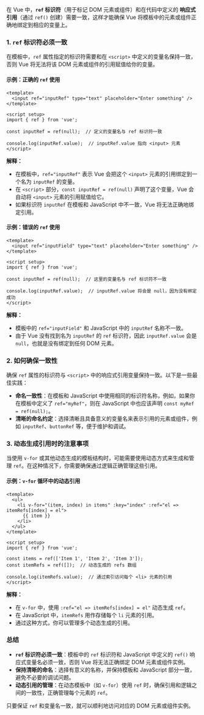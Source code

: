 在 Vue 中，**`ref` 标识符**（用于标记 DOM 元素或组件）和在代码中定义的 **响应式引用**（通过 `ref()` 创建）需要一致，这样才能确保 Vue 将模板中的元素或组件正确地绑定到相应的变量上。

### 1. **`ref` 标识符必须一致**

在模板中，`ref` 属性指定的标识符需要和在 `<script>` 中定义的变量名保持一致，否则 Vue 将无法将该 DOM 元素或组件的引用赋值给你的变量。

#### **示例：正确的 `ref` 使用**
```vue
<template>
  <input ref="inputRef" type="text" placeholder="Enter something" />
</template>

<script setup>
import { ref } from 'vue';

const inputRef = ref(null);  // 定义的变量名与 ref 标识符一致

console.log(inputRef.value);  // inputRef.value 指向 <input> 元素
</script>
```

**解释：**
- 在模板中，`ref="inputRef"` 表示 Vue 会把这个 `<input>` 元素的引用绑定到一个名为 `inputRef` 的变量。
- 在 `<script>` 部分，`const inputRef = ref(null)` 声明了这个变量，Vue 会自动将 `<input>` 元素的引用赋值给它。
- 如果标识符 `inputRef` 在模板和 JavaScript 中不一致，Vue 将无法正确地绑定引用。

#### **示例：错误的 `ref` 使用**
```vue
<template>
  <input ref="inputField" type="text" placeholder="Enter something" />
</template>

<script setup>
import { ref } from 'vue';

const inputRef = ref(null);  // 这里的变量名与 ref 标识符不一致

console.log(inputRef.value);  // inputRef.value 将会是 null，因为没有绑定成功
</script>
```

**解释：**
- 模板中的 `ref="inputField"` 和 JavaScript 中的 `inputRef` 名称不一致。
- 由于 Vue 没有找到名为 `inputRef` 的 `ref` 标识符，因此 `inputRef.value` 会是 `null`，也就是没有绑定到任何 DOM 元素。

### 2. **如何确保一致性**
确保 `ref` 属性的标识符与 `<script>` 中的响应式引用变量保持一致。以下是一些最佳实践：

- **命名一致性**：在模板和 JavaScript 中使用相同的标识符名称，例如，如果你在模板中定义了 `ref="myRef"`，则在 JavaScript 中也应该声明 `const myRef = ref(null);`。
- **清晰的命名约定**：选择清晰且具备意义的变量名来表示引用的元素或组件，例如 `inputRef`、`buttonRef` 等，便于维护和调试。

### 3. **动态生成引用时的注意事项**
当使用 `v-for` 或其他动态生成的模板结构时，可能需要使用动态方式来生成和管理 `ref`。在这种情况下，你需要确保通过逻辑正确管理这些引用。

#### **示例：`v-for` 循环中的动态引用**
```vue
<template>
  <ul>
    <li v-for="(item, index) in items" :key="index" :ref="el => itemRefs[index] = el">
      {{ item }}
    </li>
  </ul>
</template>

<script setup>
import { ref } from 'vue';

const items = ref(['Item 1', 'Item 2', 'Item 3']);
const itemRefs = ref([]);  // 动态生成的 refs 数组

console.log(itemRefs.value);  // 通过索引访问每个 <li> 元素的引用
</script>
```

**解释：**
- 在 `v-for` 中，使用 `:ref="el => itemRefs[index] = el"` 动态生成 `ref`。
- 在 JavaScript 中，`itemRefs` 用作存储每个 `li` 元素的引用。
- 通过这种方式，你可以管理多个动态生成的引用。

### 总结
- **`ref` 标识符必须一致**：模板中的 `ref` 标识符和 JavaScript 中定义的 `ref()` 响应式变量名必须一致，否则 Vue 将无法正确绑定 DOM 元素或组件实例。
- **保持清晰的命名**：选择有意义的名称，并保持模板和 JavaScript 部分一致，避免不必要的调试问题。
- **动态引用的管理**：在动态模板中（如 `v-for`）使用 `ref` 时，确保引用和逻辑之间的一致性，正确管理每个元素的 `ref`。

只要保证 `ref` 和变量名一致，就可以顺利地访问对应的 DOM 元素或组件实例。